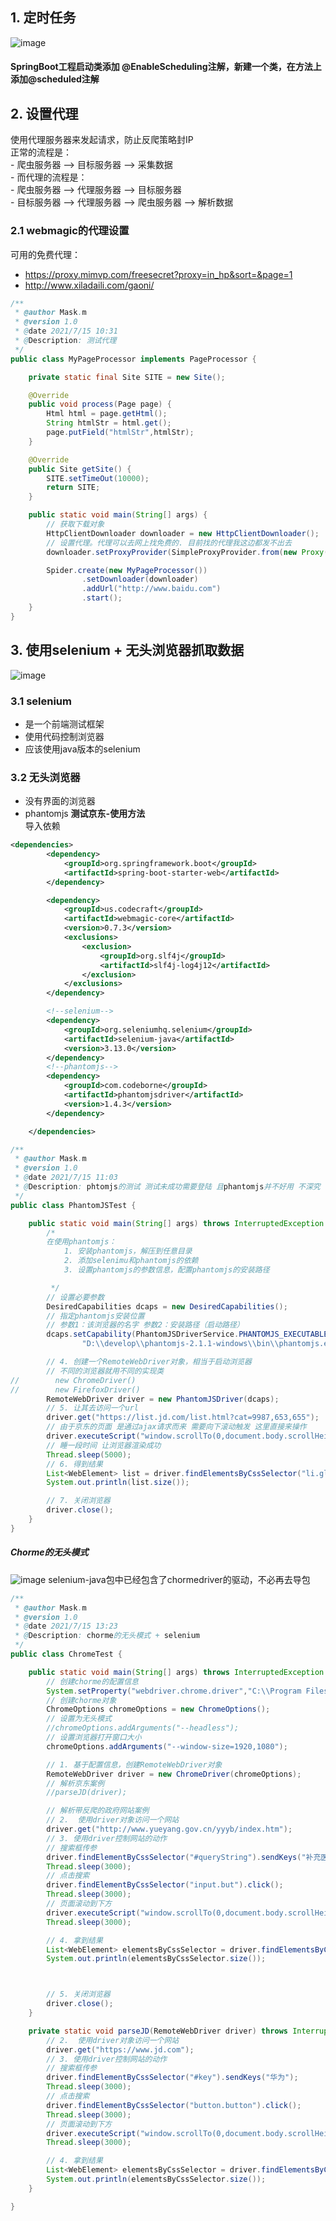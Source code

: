 ## 1. 定时任务
![image](https://user-images.githubusercontent.com/74847491/125717049-21c0965d-6246-4d3a-9c85-015012bc794a.png)
#### SpringBoot工程启动类添加 @EnableScheduling注解，新建一个类，在方法上添加@scheduled注解
## 2. 设置代理
使用代理服务器来发起请求，防止反爬策略封IP
<br>正常的流程是：
<br>- 爬虫服务器  -->  目标服务器 --> 采集数据
<br>- 而代理的流程是：
     <br> - 爬虫服务器  -->  代理服务器 --> 目标服务器
      <br>- 目标服务器 --> 代理服务器 --> 爬虫服务器 --> 解析数据
### 2.1 webmagic的代理设置
可用的免费代理：
- https://proxy.mimvp.com/freesecret?proxy=in_hp&sort=&page=1
- http://www.xiladaili.com/gaoni/
~~~java
/**
 * @author Mask.m
 * @version 1.0
 * @date 2021/7/15 10:31
 * @Description: 测试代理
 */
public class MyPageProcessor implements PageProcessor {

    private static final Site SITE = new Site();

    @Override
    public void process(Page page) {
        Html html = page.getHtml();
        String htmlStr = html.get();
        page.putField("htmlStr",htmlStr);
    }

    @Override
    public Site getSite() {
        SITE.setTimeOut(10000);
        return SITE;
    }

    public static void main(String[] args) {
        // 获取下载对象
        HttpClientDownloader downloader = new HttpClientDownloader();
        // 设置代理。代理可以去网上找免费的. 目前找的代理我这边都发不出去
        downloader.setProxyProvider(SimpleProxyProvider.from(new Proxy("119.36.157.236",64909)));

        Spider.create(new MyPageProcessor())
                .setDownloader(downloader)
                .addUrl("http://www.baidu.com")
                .start();
    }
}
~~~
## 3. 使用selenium + 无头浏览器抓取数据
![image](https://user-images.githubusercontent.com/74847491/125724210-eebabd62-8eea-4240-8864-5b962ef8725c.png)
### 3.1 selenium
- 是一个前端测试框架
- 使用代码控制浏览器
- 应该使用java版本的selenium
### 3.2 无头浏览器
- 没有界面的浏览器
- phantomjs
<b>测试京东-使用方法</b>
<br>导入依赖
~~~xml
<dependencies>
        <dependency>
            <groupId>org.springframework.boot</groupId>
            <artifactId>spring-boot-starter-web</artifactId>
        </dependency>

        <dependency>
            <groupId>us.codecraft</groupId>
            <artifactId>webmagic-core</artifactId>
            <version>0.7.3</version>
            <exclusions>
                <exclusion>
                    <groupId>org.slf4j</groupId>
                    <artifactId>slf4j-log4j12</artifactId>
                </exclusion>
            </exclusions>
        </dependency>

        <!--selenium-->
        <dependency>
            <groupId>org.seleniumhq.selenium</groupId>
            <artifactId>selenium-java</artifactId>
            <version>3.13.0</version>
        </dependency>
        <!--phantomjs-->
        <dependency>
            <groupId>com.codeborne</groupId>
            <artifactId>phantomjsdriver</artifactId>
            <version>1.4.3</version>
        </dependency>

    </dependencies>
~~~
~~~java
/**
 * @author Mask.m
 * @version 1.0
 * @date 2021/7/15 11:03
 * @Description: phtomjs的测试 测试未成功需要登陆 且phantomjs并不好用 不深究
 */
public class PhantomJSTest {

    public static void main(String[] args) throws InterruptedException {
        /*
        在使用phantomjs：
            1. 安装phantomjs，解压到任意目录
            2. 添加selenimu和phantomjs的依赖
            3. 设置phantomjs的参数信息，配置phantomjs的安装路径

         */
        // 设置必要参数
        DesiredCapabilities dcaps = new DesiredCapabilities();
        // 指定phantomjs安装位置
        // 参数1：该浏览器的名字 参数2：安装路径（启动路径）
        dcaps.setCapability(PhantomJSDriverService.PHANTOMJS_EXECUTABLE_PATH_PROPERTY,
                "D:\\develop\\phantomjs-2.1.1-windows\\bin\\phantomjs.exe");

        // 4. 创建一个RemoteWebDriver对象，相当于启动浏览器
        // 不同的浏览器就用不同的实现类
//        new ChromeDriver()
//        new FirefoxDriver()
        RemoteWebDriver driver = new PhantomJSDriver(dcaps);
        // 5. 让其去访问一个url
        driver.get("https://list.jd.com/list.html?cat=9987,653,655");
        // 由于京东的页面 是通过ajax请求而来 需要向下滚动触发 这里直接来操作
        driver.executeScript("window.scrollTo(0,document.body.scrollHeight-300)");
        // 睡一段时间 让浏览器渲染成功
        Thread.sleep(5000);
        // 6. 得到结果     
        List<WebElement> list = driver.findElementsByCssSelector("li.gl-item");
        System.out.println(list.size());

        // 7. 关闭浏览器
        driver.close();
    }
}
~~~
##### Chorme的无头模式
![image](https://user-images.githubusercontent.com/74847491/125732099-31830dee-fba8-412d-b67d-a431a5146123.png)
selenium-java包中已经包含了chormedriver的驱动，不必再去导包
~~~java
/**
 * @author Mask.m
 * @version 1.0
 * @date 2021/7/15 13:23
 * @Description: chorme的无头模式 + selenium
 */
public class ChromeTest {

    public static void main(String[] args) throws InterruptedException {
        // 创建chorme的配置信息
        System.setProperty("webdriver.chrome.driver","C:\\Program Files\\Google\\Chrome\\Application\\chromedriver.exe");
        // 创建chorme对象
        ChromeOptions chromeOptions = new ChromeOptions();
        // 设置为无头模式
        //chromeOptions.addArguments("--headless");
        // 设置浏览器打开窗口大小
        chromeOptions.addArguments("--window-size=1920,1080");

        // 1. 基于配置信息，创建RemoteWebDriver对象
        RemoteWebDriver driver = new ChromeDriver(chromeOptions);
        // 解析京东案例
        //parseJD(driver);

        // 解析带反爬的政府网站案例
        // 2.  使用driver对象访问一个网站
        driver.get("http://www.yueyang.gov.cn/yyyb/index.htm");
        // 3. 使用driver控制网站的动作
        // 搜索框传参
        driver.findElementByCssSelector("#queryString").sendKeys("补充医疗保险");
        Thread.sleep(3000);
        // 点击搜索
        driver.findElementByCssSelector("input.but").click();
        Thread.sleep(3000);
        // 页面滚动到下方
        driver.executeScript("window.scrollTo(0,document.body.scrollHeight-300)");
        Thread.sleep(3000);

        // 4. 拿到结果
        List<WebElement> elementsByCssSelector = driver.findElementsByCssSelector("div.rb");
        System.out.println(elementsByCssSelector.size());



        // 5. 关闭浏览器
        driver.close();
    }

    private static void parseJD(RemoteWebDriver driver) throws InterruptedException {
        // 2.  使用driver对象访问一个网站
        driver.get("https://www.jd.com");
        // 3. 使用driver控制网站的动作
        // 搜索框传参
        driver.findElementByCssSelector("#key").sendKeys("华为");
        Thread.sleep(3000);
        // 点击搜索
        driver.findElementByCssSelector("button.button").click();
        Thread.sleep(3000);
        // 页面滚动到下方
        driver.executeScript("window.scrollTo(0,document.body.scrollHeight-300)");
        Thread.sleep(3000);

        // 4. 拿到结果
        List<WebElement> elementsByCssSelector = driver.findElementsByCssSelector("li.gl-item");
        System.out.println(elementsByCssSelector.size());
    }

}
~~~
